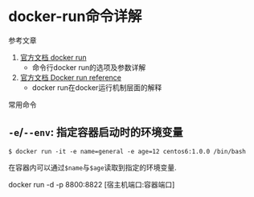# docker-run命令详解

参考文章

1. [官方文档 docker run](https://docs.docker.com/engine/reference/commandline/run/)
    - 命令行docker run的选项及参数详解
2. [官方文档 Docker run reference](https://docs.docker.com/engine/reference/run/)
    - docker run在docker运行机制层面的解释

常用命令

## `-e`/`--env`: 指定容器启动时的环境变量

```
$ docker run -it -e name=general -e age=12 centos6:1.0.0 /bin/bash
```

在容器内可以通过`$name`与`$age`读取到指定的环境变量.

docker run -d -p 8800:8822 [宿主机端口:容器端口]
